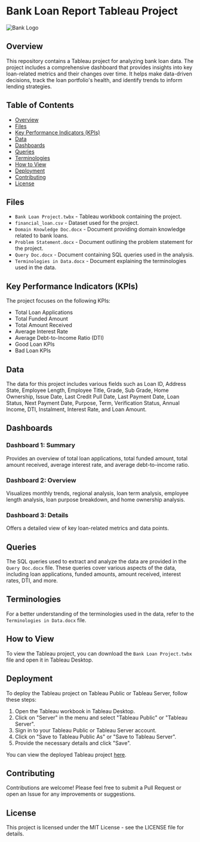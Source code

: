 # Bank Loan Report Tableau Project

![Bank Logo](OIP__3_-removebg-preview.png)

## Overview

This repository contains a Tableau project for analyzing bank loan data. The project includes a comprehensive dashboard that provides insights into key loan-related metrics and their changes over time. It helps make data-driven decisions, track the loan portfolio's health, and identify trends to inform lending strategies.

## Table of Contents

- [Overview](#overview)
- [Files](#files)
- [Key Performance Indicators (KPIs)](#key-performance-indicators-kpis)
- [Data](#data)
- [Dashboards](#dashboards)
- [Queries](#queries)
- [Terminologies](#terminologies)
- [How to View](#how-to-view)
- [Deployment](#deployment)
- [Contributing](#contributing)
- [License](#license)

## Files

- `Bank Loan Project.twbx` - Tableau workbook containing the project.
- `financial_loan.csv` - Dataset used for the project.
- `Domain Knowledge Doc.docx` - Document providing domain knowledge related to bank loans.
- `Problem Statement.docx` - Document outlining the problem statement for the project.
- `Query Doc.docx` - Document containing SQL queries used in the analysis.
- `Terminologies in Data.docx` - Document explaining the terminologies used in the data.

## Key Performance Indicators (KPIs)

The project focuses on the following KPIs:
- Total Loan Applications
- Total Funded Amount
- Total Amount Received
- Average Interest Rate
- Average Debt-to-Income Ratio (DTI)
- Good Loan KPIs
- Bad Loan KPIs

## Data

The data for this project includes various fields such as Loan ID, Address State, Employee Length, Employee Title, Grade, Sub Grade, Home Ownership, Issue Date, Last Credit Pull Date, Last Payment Date, Loan Status, Next Payment Date, Purpose, Term, Verification Status, Annual Income, DTI, Instalment, Interest Rate, and Loan Amount.

## Dashboards

### Dashboard 1: Summary
Provides an overview of total loan applications, total funded amount, total amount received, average interest rate, and average debt-to-income ratio.

### Dashboard 2: Overview
Visualizes monthly trends, regional analysis, loan term analysis, employee length analysis, loan purpose breakdown, and home ownership analysis.

### Dashboard 3: Details
Offers a detailed view of key loan-related metrics and data points.

## Queries

The SQL queries used to extract and analyze the data are provided in the `Query Doc.docx` file. These queries cover various aspects of the data, including loan applications, funded amounts, amount received, interest rates, DTI, and more.

## Terminologies

For a better understanding of the terminologies used in the data, refer to the `Terminologies in Data.docx` file.

## How to View

To view the Tableau project, you can download the `Bank Loan Project.twbx` file and open it in Tableau Desktop.

## Deployment

To deploy the Tableau project on Tableau Public or Tableau Server, follow these steps:
1. Open the Tableau workbook in Tableau Desktop.
2. Click on "Server" in the menu and select "Tableau Public" or "Tableau Server".
3. Sign in to your Tableau Public or Tableau Server account.
4. Click on "Save to Tableau Public As" or "Save to Tableau Server".
5. Provide the necessary details and click "Save".

You can view the deployed Tableau project [here](#).

## Contributing

Contributions are welcome! Please feel free to submit a Pull Request or open an Issue for any improvements or suggestions.

## License

This project is licensed under the MIT License - see the LICENSE file for details.
